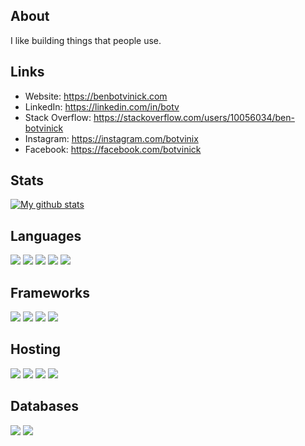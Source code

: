 ## About
I like building things that people use.

## Links

- Website: https://benbotvinick.com
- LinkedIn: https://linkedin.com/in/botv
- Stack Overflow: https://stackoverflow.com/users/10056034/ben-botvinick
- Instagram: https://instagram.com/botvinix
- Facebook: https://facebook.com/botvinick

## Stats
[![My github stats](https://github-readme-stats.vercel.app/api?username=botv&count_private=true&show_icons=true&title_color=41b883&icon_color=41b883&text_color=fffefe&bg_color=273849)](https://github.com/anuraghazra/github-readme-stats)

## Languages
![](https://img.shields.io/badge/node.js%20-%2343853D.svg?&style=for-the-badge&logo=node.js&logoColor=white) ![](https://img.shields.io/badge/javascript%20-%23323330.svg?&style=for-the-badge&logo=javascript&logoColor=%23F7DF1E) ![](https://img.shields.io/badge/swift-%23FC3726.svg?&style=for-the-badge&logo=swift&logoColor=white) ![](https://img.shields.io/badge/python%20-%2314354C.svg?&style=for-the-badge&logo=python&logoColor=white) ![](https://img.shields.io/badge/java-%23ED8B00.svg?&style=for-the-badge&logo=java&logoColor=white)

## Frameworks
![](https://img.shields.io/badge/react%20-%23404d59.svg?&style=for-the-badge&logo=react) ![](https://img.shields.io/badge/bootstrap%20-%237852B3.svg?&style=for-the-badge&logo=bootstrap&logoColor=white) ![](https://img.shields.io/badge/next.js%20-%23000000.svg?&style=for-the-badge&logo=next.js) ![](https://img.shields.io/badge/express.js%20-%23404d59.svg?&style=for-the-badge&logo=node.js)

## Hosting
![](https://img.shields.io/badge/heroku%20-%23430098.svg?&style=for-the-badge&logo=heroku&logoColor=white) ![](https://img.shields.io/badge/Google%20Cloud%20-%234285F4.svg?&style=for-the-badge&logo=google-cloud&logoColor=white) ![](https://img.shields.io/badge/vercel%20-%23000000.svg?&style=for-the-badge&logo=vercel&logoColor=white) ![](https://img.shields.io/badge/DigitalOcean-%230167ff.svg?&style=for-the-badge&logo=digitalOcean&logoColor=white)

## Databases
![](https://img.shields.io/badge/MongoDB-%234ea94b.svg?&style=for-the-badge&logo=mongodb&logoColor=white) ![](https://img.shields.io/badge/Cloud%20Firestore-%231C73E8.svg?&style=for-the-badge&logo=firebase&logoColor=FFCB2B)

